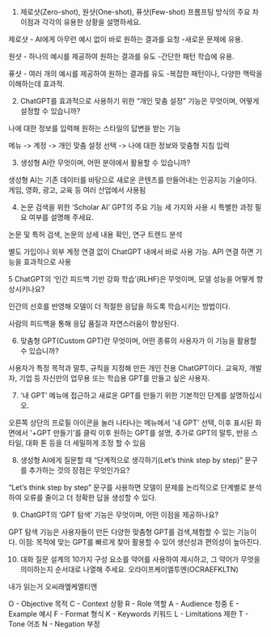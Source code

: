 1. 제로샷(Zero-shot), 원샷(One-shot), 퓨샷(Few-shot) 프롬프팅 방식의 주요 차이점과 각각의 유용한 상황을 설명하세요.

 
 제로샷 - AI에게 아무런 예시 없이 바로 원하는 결과를 요청
-새로운 문제에 유용.

 원샷 - 하나의 예시를 제공하여 원하는 결과를 유도
-간단한 패턴 학습에 유용.

 퓨샷 - 여러 개의 예시를 제공하여 원하는 결과를 유도
-복잡한 패턴이나, 다양한 맥락을 이해하는데 효과적.


2. ChatGPT를 효과적으로 사용하기 위한 “개인 맞춤 설정” 기능은 무엇이며, 어떻게 설정할 수 있습니까?

나에 대한 정보를 입력해 원하는 스타일의 답변을 받는 기능

메뉴 -> 계정 -> 개인 맞춤 설정 선택 -> 나에 대한 정보와 맞춤형 지침 입력


3. 생성형 AI란 무엇이며, 어떤 분야에서 활용할 수 있습니까?

생성형 AI는 기존 데이터를 바탕으로 새로운 콘텐츠를 만들어내는 인공지능 기술이다.
게임, 영화, 광고, 교육 등 여러 산업에서 사용됨


4. 논문 검색을 위한 ‘Scholar AI’ GPT의 주요 기능 세 가지와 사용 시 특별한 과정 필요 여부를 설명해 주세요.

논문 및 특허 검색,
논문의 상세 내용 확인,
연구 트렌드 분석

별도 가입이나 외부 계정 연결 없이 ChatGPT 내에서 바로 사용 가능.
API 연결 하면 기능을 효과적으로 사용


5 ChatGPT의 ‘인간 피드백 기반 강화 학습’(RLHF)은 무엇이며, 모델 성능을 어떻게 향상시키나요?

인간의 선호를 반영해 모델이 더 적절한 응답을 하도록 학습시키는 방법이다.

사람의 피드백을 통해 응답 품질과 자연스러움이 향상된다.


6. 맞춤형 GPT(Custom GPT)란 무엇이며, 어떤 종류의 사용자가 이 기능을 활용할 수 있습니까?

사용자가 특정 목적과 말투, 규칙을 지정해 만든 개인 전용 ChatGPT이다.
교육자, 개발자, 기업 등 자신만의 업무용 또는 학습용 GPT를 만들고 싶은 사용자.


7. ‘내 GPT’ 메뉴에 접근하고 새로운 GPT를 만들기 위한 기본적인 단계를 설명하십시오.

오른쪽 상단의 프로필 아이콘을 눌러 나타나는 메뉴에서 '내 GPT' 선택, 이후 표시된 화면에서 '+GPT 만들기'를 클릭
이후 원하는 GPT를 설명, 추가로 GPT의 말투, 반응 스타일, 대화 톤 등을 더 세밀하게 조정 할 수 있음


8. 생성형 AI에게 질문할 때 “단계적으로 생각하기(Let’s think step by step)” 문구를 추가하는 것의 장점은 무엇인가요?

“Let’s think step by step” 문구를 사용하면 모델이 문제를 논리적으로 단계별로 분석하여 오류를 줄이고 더 정확한 답을 생성할 수 있다.


9. ChatGPT의 ‘GPT 탐색’ 기능은 무엇이며, 어떤 이점을 제공하나요?

GPT 탐색 기능은 사용자들이 만든 다양한 맞춤형 GPT를 검색,체험할 수 있는 기능이다.
이점: 목적에 맞는 GPT를 빠르게 찾아 활용할 수 있어 생산성과 편의성이 높아진다.


10. 대화 질문 설계의 10가지 구성 요소를 약어를 사용하여 제시하고, 그 약어가 무엇을 의미하는지 순서대로 나열해 주세요.
오라이프케이엘투엔(OCRAEFKLTN)

내가 읽는거 오씨래엪케엘티엔

O - Objective 목적
C - Context 상황
R - Role 역할
A - Audience 청중
E - Example 예시
F - Format 형식
K - Keywords 키워드
L - Limitations 제한
T - Tone 어조
N - Negation 부정
